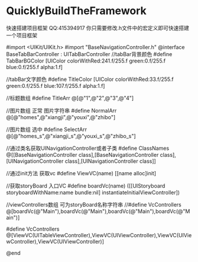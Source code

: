 # QuicklyBuildTheFramework
快速搭建项目框架 QQ:415394917
你只需要修改.h文件中的宏定义即可快速搭建一个项目框架

#import <UIKit/UIKit.h>
#import "BaseNavigationController.h"
@interface BaseTabBarController : UITabBarController
//tabBar背景颜色
#define TabBarBGColor [UIColor colorWithRed:241.f/255.f green:0.f/255.f blue:0.f/255.f alpha:1.f]

//tabBar文字颜色
#define TitleColor [UIColor colorWithRed:33.f/255.f green:0.f/255.f blue:107.f/255.f alpha:1.f]

//标题数组
#define TitleArr @[@"1",@"2",@"3",@"4"]

//图片数组 正常  图片字符串
#define NormalArr @[@"homes",@"xiangji",@"youxi",@"zhibo"]

//图片数组 选中
#define SelectArr @[@"homes_s",@"xiangji_s",@"youxi_s",@"zhibo_s"]

//通过类名获取UINavigationController或者子类
#define ClassNames @[[BaseNavigationController class],[BaseNavigationController class],[UINavigationController class],[UINavigationController class]]

//通过init方法 获取vc
#define ViewVC(name) [[name alloc]init]

//获取storyBoard  入口VC
#define boardVc(name) ([[UIStoryboard storyboardWithName:name bundle:nil] instantiateInitialViewController])

//viewControllers数组  可为storyBoard名称字符串
//#define VcControllers @[boardVc(@"Main"),boardVc(@"Main"),boardVc(@"Main"),boardVc(@"Main")]

#define VcControllers @[ViewVC(UITableViewController),ViewVC(UIViewController),ViewVC(UIViewController),ViewVC(UIViewController)]

@end

